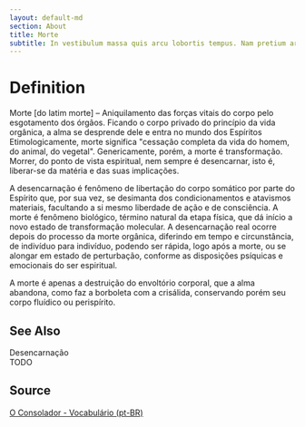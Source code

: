 ```yaml
---
layout: default-md
section: About
title: Morte
subtitle: In vestibulum massa quis arcu lobortis tempus. Nam pretium arcu in odio vulputate luctus.
---
```


# Definition
Morte [do latim morte] – Aniquilamento das forças vitais do corpo pelo esgotamento dos órgãos. Ficando o corpo privado do princípio da vida orgânica, a alma se desprende dele e entra no mundo dos Espíritos Etimologicamente, morte significa "cessação completa da vida do homem, do animal, do vegetal". Genericamente, porém, a morte é transformação. Morrer, do ponto de vista espiritual, nem sempre é desencarnar, isto é, liberar-se da matéria e das suas implicações.

A desencarnação é fenômeno de libertação do corpo somático por parte do Espírito que, por sua vez, se desimanta dos condicionamentos e atavismos materiais, facultando a si mesmo liberdade de ação e de consciência. A morte é fenômeno biológico, término natural da etapa física, que dá início a novo estado de transformação molecular. A desencarnação real ocorre depois do processo da morte orgânica, diferindo em tempo e circunstância, de indivíduo para indivíduo, podendo ser rápida, logo após a morte, ou se alongar em estado de perturbação, conforme as disposições psíquicas e emocionais do ser espiritual.

A morte é apenas a destruição do envoltório corporal, que a alma abandona, como faz a borboleta com a crisálida, conservando porém seu corpo fluídico ou perispírito.

## See Also
Desencarnação  
TODO

## Source
[O Consolador - Vocabulário (pt-BR)](http://www.oconsolador.com.br/linkfixo/vocabulario/principal.html)
